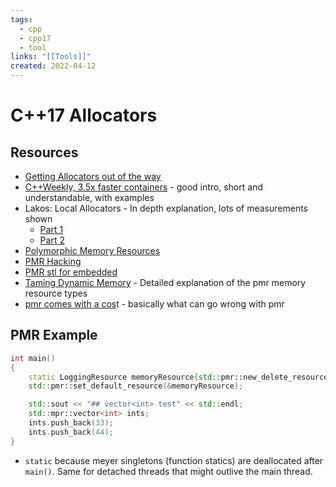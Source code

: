 ```yaml
---
tags:
  - cpp
  - cpp17
  - tool
links: "[[Tools]]"
created: 2022-04-12
---
```

# C++17 Allocators

## Resources

- [Getting Allocators out of the way](https://www.youtube.com/watch?v=RLezJuqNcEQ)
- [C++Weekly, 3.5x faster containers](https://www.youtube.com/watch?v=q6A7cKFXjY0) - good intro, short and understandable, with examples
- Lakos: Local Allocators - In depth explanation, lots of measurements shown
    - [Part 1](https://www.youtube.com/watch?v=nZNd5FjSquk)
    - [Part 2](https://www.youtube.com/watch?v=CFzuFNSpycI)
- [Polymorphic Memory Resources](https://www.cppstories.com/2020/06/pmr-hacking.html/)
- [PMR Hacking](https://www.cppstories.com/2020/06/pmr-hacking.html/)
- [PMR stl for embedded](https://www.rkaiser.de/wp-content/uploads/2021/03/embo2021-pmr-STL-for-Embedded-Applications-en.pdf)
- [Taming Dynamic Memory](https://www.youtube.com/watch?v=FcpmMmyNNv8) - Detailed explanation of the pmr memory resource types
- [pmr comes with a cos](https://www.youtube.com/watch?v=FLbXjNrAjbc)t - basically what can go wrong with pmr

## PMR Example

```cpp
int main()
{
	static LoggingResource memoryResource{std::pmr::new_delete_resource()};
	std::pmr::set_default_resource(&memoryResource);

	std::sout << "## vector<int> test" << std::endl;
	std::mpr::vector<int> ints;
	ints.push_back(33);
	ints.push_back(44);
}
```

- `static` because meyer singletons (function statics) are deallocated after `main()`. Same for detached threads that might outlive the main thread.
